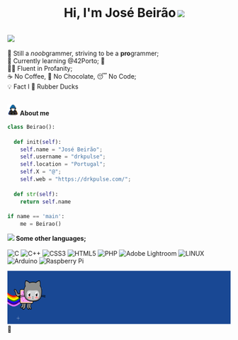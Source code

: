 <div id="user-content-toc">
  <ul align="center">
    <summary><h1 style="display: inline-block">Hi, I'm José Beirão  </h1>  <img width="30px" src="https://raw.githubusercontent.com/iampavangandhi/iampavangandhi/master/gifs/Hi.gif"></summary>
  </ul>
</div>
<img src="https://user-images.githubusercontent.com/73097560/115834477-dbab4500-a447-11eb-908a-139a6edaec5c.gif">

🍪 Still a *noob*grammer, striving to be a **pro**grammer; <br>
📎 Currently learning @42Porto; 🤯 <br>
😶‍🌫️ Fluent in Profanity; <br>
☕ No Coffee, 🍫 No Chocolate, 😴 No Code; <br>
💡 Fact I 💜 Rubber Ducks
<br>
<br>

<picture><img src = "https://github.com/0xAbdulKhalid/0xAbdulKhalid/raw/main/assets/mdImages/about_me.gif" width = 25px></picture><b> About me</b>
<br>
```python
class Beirao():

  def init(self):
    self.name = "José Beirão";
    self.username = "drkpulse";
    self.location = "Portugal";
    self.X = "@";
    self.web = "https://drkpulse.com/";

  def str(self):
    return self.name

if name == 'main':
    me = Beirao()
```
<img src="https://media2.giphy.com/media/QssGEmpkyEOhBCb7e1/giphy.gif?cid=ecf05e47a0n3gi1bfqntqmob8g9aid1oyj2wr3ds3mg700bl&rid=giphy.gif" width ="25"><b> Some other languages;</b>
<br>
<br>
![C](https://img.shields.io/badge/c-%2300599C.svg?style=flat&logo=c&logoColor=white) ![C++](https://img.shields.io/badge/c++-%2300599C.svg?style=flat&logo=c%2B%2B&logoColor=white) ![CSS3](https://img.shields.io/badge/css3-%231572B6.svg?style=flat&logo=css3&logoColor=white) ![HTML5](https://img.shields.io/badge/html5-%23E34F26.svg?style=flat&logo=html5&logoColor=white) ![PHP](https://img.shields.io/badge/php-%23777BB4.svg?style=flat&logo=php&logoColor=white) ![Adobe Lightroom](https://img.shields.io/badge/Adobe%20Lightroom-31A8FF.svg?style=flat&logo=Adobe%20Lightroom&logoColor=white) ![LINUX](https://img.shields.io/badge/Linux-FCC624?style=flat&logo=linux&logoColor=black) ![Arduino](https://img.shields.io/badge/-Arduino-00979D?style=flat&logo=Arduino&logoColor=white) ![Raspberry Pi](https://img.shields.io/badge/-RaspberryPi-C51A4A?style=flat&logo=Raspberry-Pi)

<div align="center">
    <img src="https://raw.githubusercontent.com/Niefee/niefee/master/assets/fly.webp" height="120px" />
</div>
💜
